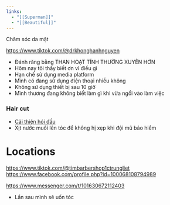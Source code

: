 ```yaml
---
links:
  - "[[Superman]]"
  - "[[Beautiful]]"
---
```

Chăm sóc da mặt

https://www.tiktok.com/@drkhonghanhnguyen

- Đánh răng bằng THAN HOẠT TÍNH THƯỜNG XUYÊN HƠN
- Hôm nay tôi thấy biết ơn vì điều gì
- Hạn chế sử dụng media platform
- Mình có đang sử dụng điện thoại nhiều không
- Không sử dụng thiết bị sau 10 giờ
- Mình thương đang không biết làm gì khi vừa ngồi vào làm việc

### Hair cut

- [Cải thiện hói đầu](https://www.tiktok.com/@timbarbershop1ctrungliet/video/7298263992609377544)
- Xịt nước muối lên tóc để không hị xẹp khi đội mũ bảo hiểm

# Locations

https://www.tiktok.com/@timbarbershop1ctrungliet
https://www.facebook.com/profile.php?id=100068108794989

https://www.messenger.com/t/101630672112403

- Lần sau mình sẽ uốn tóc